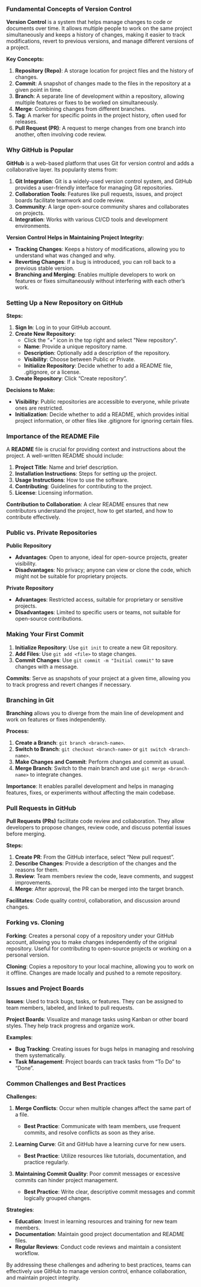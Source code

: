 ### Fundamental Concepts of Version Control

**Version Control** is a system that helps manage changes to code or documents over time. It allows multiple people to work on the same project simultaneously and keeps a history of changes, making it easier to track modifications, revert to previous versions, and manage different versions of a project.

**Key Concepts:**
1. **Repository (Repo)**: A storage location for project files and the history of changes.
2. **Commit**: A snapshot of changes made to the files in the repository at a given point in time.
3. **Branch**: A separate line of development within a repository, allowing multiple features or fixes to be worked on simultaneously.
4. **Merge**: Combining changes from different branches.
5. **Tag**: A marker for specific points in the project history, often used for releases.
6. **Pull Request (PR)**: A request to merge changes from one branch into another, often involving code review.

### Why GitHub is Popular

**GitHub** is a web-based platform that uses Git for version control and adds a collaborative layer. Its popularity stems from:
1. **Git Integration**: Git is a widely-used version control system, and GitHub provides a user-friendly interface for managing Git repositories.
2. **Collaboration Tools**: Features like pull requests, issues, and project boards facilitate teamwork and code review.
3. **Community**: A large open-source community shares and collaborates on projects.
4. **Integration**: Works with various CI/CD tools and development environments.

**Version Control Helps in Maintaining Project Integrity:**
- **Tracking Changes**: Keeps a history of modifications, allowing you to understand what was changed and why.
- **Reverting Changes**: If a bug is introduced, you can roll back to a previous stable version.
- **Branching and Merging**: Enables multiple developers to work on features or fixes simultaneously without interfering with each other’s work.

### Setting Up a New Repository on GitHub

**Steps:**
1. **Sign In**: Log in to your GitHub account.
2. **Create New Repository**:
   - Click the “+” icon in the top right and select "New repository".
   - **Name**: Provide a unique repository name.
   - **Description**: Optionally add a description of the repository.
   - **Visibility**: Choose between Public or Private.
   - **Initialize Repository**: Decide whether to add a README file, .gitignore, or a license.
3. **Create Repository**: Click “Create repository”.

**Decisions to Make:**
- **Visibility**: Public repositories are accessible to everyone, while private ones are restricted.
- **Initialization**: Decide whether to add a README, which provides initial project information, or other files like .gitignore for ignoring certain files.

### Importance of the README File

A **README** file is crucial for providing context and instructions about the project. A well-written README should include:
1. **Project Title**: Name and brief description.
2. **Installation Instructions**: Steps for setting up the project.
3. **Usage Instructions**: How to use the software.
4. **Contributing**: Guidelines for contributing to the project.
5. **License**: Licensing information.

**Contribution to Collaboration**: A clear README ensures that new contributors understand the project, how to get started, and how to contribute effectively.

### Public vs. Private Repositories

**Public Repository**
- **Advantages**: Open to anyone, ideal for open-source projects, greater visibility.
- **Disadvantages**: No privacy; anyone can view or clone the code, which might not be suitable for proprietary projects.

**Private Repository**
- **Advantages**: Restricted access, suitable for proprietary or sensitive projects.
- **Disadvantages**: Limited to specific users or teams, not suitable for open-source contributions.

### Making Your First Commit

1. **Initialize Repository**: Use `git init` to create a new Git repository.
2. **Add Files**: Use `git add <file>` to stage changes.
3. **Commit Changes**: Use `git commit -m "Initial commit"` to save changes with a message.

**Commits**: Serve as snapshots of your project at a given time, allowing you to track progress and revert changes if necessary.

### Branching in Git

**Branching** allows you to diverge from the main line of development and work on features or fixes independently.

**Process:**
1. **Create a Branch**: `git branch <branch-name>`.
2. **Switch to Branch**: `git checkout <branch-name>` or `git switch <branch-name>`.
3. **Make Changes and Commit**: Perform changes and commit as usual.
4. **Merge Branch**: Switch to the main branch and use `git merge <branch-name>` to integrate changes.

**Importance**: It enables parallel development and helps in managing features, fixes, or experiments without affecting the main codebase.

### Pull Requests in GitHub

**Pull Requests (PRs)** facilitate code review and collaboration. They allow developers to propose changes, review code, and discuss potential issues before merging.

**Steps:**
1. **Create PR**: From the GitHub interface, select “New pull request”.
2. **Describe Changes**: Provide a description of the changes and the reasons for them.
3. **Review**: Team members review the code, leave comments, and suggest improvements.
4. **Merge**: After approval, the PR can be merged into the target branch.

**Facilitates**: Code quality control, collaboration, and discussion around changes.

### Forking vs. Cloning

**Forking**: Creates a personal copy of a repository under your GitHub account, allowing you to make changes independently of the original repository. Useful for contributing to open-source projects or working on a personal version.

**Cloning**: Copies a repository to your local machine, allowing you to work on it offline. Changes are made locally and pushed to a remote repository.

### Issues and Project Boards

**Issues**: Used to track bugs, tasks, or features. They can be assigned to team members, labeled, and linked to pull requests.

**Project Boards**: Visualize and manage tasks using Kanban or other board styles. They help track progress and organize work.

**Examples**: 
- **Bug Tracking**: Creating issues for bugs helps in managing and resolving them systematically.
- **Task Management**: Project boards can track tasks from “To Do” to “Done”.

### Common Challenges and Best Practices

**Challenges:**
1. **Merge Conflicts**: Occur when multiple changes affect the same part of a file. 
   - **Best Practice**: Communicate with team members, use frequent commits, and resolve conflicts as soon as they arise.

2. **Learning Curve**: Git and GitHub have a learning curve for new users.
   - **Best Practice**: Utilize resources like tutorials, documentation, and practice regularly.

3. **Maintaining Commit Quality**: Poor commit messages or excessive commits can hinder project management.
   - **Best Practice**: Write clear, descriptive commit messages and commit logically grouped changes.

**Strategies**:
- **Education**: Invest in learning resources and training for new team members.
- **Documentation**: Maintain good project documentation and README files.
- **Regular Reviews**: Conduct code reviews and maintain a consistent workflow.

By addressing these challenges and adhering to best practices, teams can effectively use GitHub to manage version control, enhance collaboration, and maintain project integrity.
